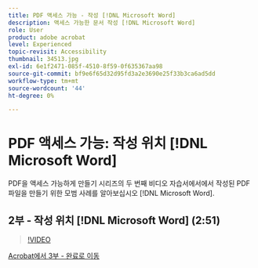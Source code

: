 ```yaml
---
title: PDF 액세스 가능 - 작성 [!DNL Microsoft Word]
description: 액세스 가능한 문서 작성 [!DNL Microsoft Word]
role: User
product: adobe acrobat
level: Experienced
topic-revisit: Accessibility
thumbnail: 34513.jpg
exl-id: 6e1f2471-085f-4510-8f59-0f635367aa98
source-git-commit: bf9e6f65d32d95fd3a2e3690e25f33b3ca6ad5dd
workflow-type: tm+mt
source-wordcount: '44'
ht-degree: 0%

---
```


# PDF 액세스 가능: 작성 위치 [!DNL Microsoft Word]

PDF을 액세스 가능하게 만들기 시리즈의 두 번째 비디오 자습서에서에서 작성된 PDF 파일을 만들기 위한 모범 사례를 알아보십시오 [!DNL Microsoft Word].

## 2부 - 작성 위치 [!DNL Microsoft Word] (2:51)

>[!VIDEO](https://video.tv.adobe.com/v/34513?hidetitle=true)

[Acrobat에서 3부 - 완료로 이동](finishing-in-acrobat.md)